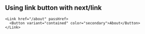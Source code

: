 ## Using link button with next/link

```tsx
<Link href="/about" passHref>
  <Button variant="contained" color="secondary">About</Button>
</Link>
```